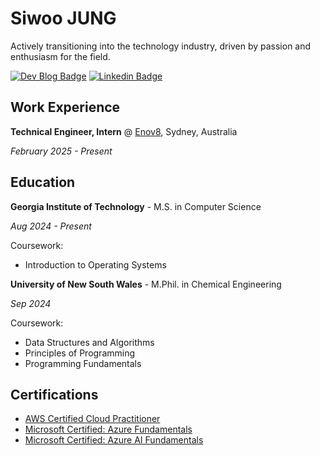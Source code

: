 # Siwoo JUNG
Actively transitioning into the technology industry, driven by passion and enthusiasm for the field.

[![Dev Blog Badge](http://img.shields.io/badge/Dev%20blog-000000)](https://medium.com/@siwoo.jg) 
[![Linkedin Badge](https://img.shields.io/badge/LinkedIn-blue?logo=LinkedIn)](https://www.linkedin.com/in/siwoojung/)

## Work Experience

**Technical Engineer, Intern** @ [Enov8](https://www.enov8.com/), Sydney, Australia

_February 2025 - Present_

## Education

**Georgia Institute of Technology** - M.S. in Computer Science

_Aug 2024 - Present_

Coursework:
- Introduction to Operating Systems

**University of New South Wales** - M.Phil. in Chemical Engineering

_Sep 2024_

Coursework:
- Data Structures and Algorithms
- Principles of Programming
- Programming Fundamentals

## Certifications

- [AWS Certified Cloud Practitioner](https://www.credly.com/badges/5f620975-9051-46c3-8aac-5603b114c3fc/public_url)
- [Microsoft Certified: Azure Fundamentals](https://learn.microsoft.com/api/credentials/share/en-au/SiwooJung-3725/D387D90AB80C1DD8?sharingId)
- [Microsoft Certified: Azure AI Fundamentals](https://learn.microsoft.com/en-au/users/siwoojung-3725/credentials/d34e1ac4ed131ff4)

